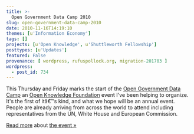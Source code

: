 ```yaml
---
title: >-
  Open Government Data Camp 2010
slug: open-government-data-camp-2010
date: 2010-11-16T14:19:10
themes: [u'Information Economy']
tags: []
projects: [u'Open Knowledge', u'Shuttleworth Fellowship']
posttypes: [u'Updates']
featured: False
provenance: [ wordpress, rufuspollock.org, migration-201703 ]
wordpress:
  - post_id: 734
---
```


This Thursday and Friday marks the start of the [Open Government Data Camp][camp2010] an [Open Knowledge Foundation][okfn] event I've been helping to organize. It's the first of itâ€™s kind, and what we hope will be an annual event. People are already arriving from across the world to attend including representatives from the UN, White House and European Commission.

[Read more](http://blog.okfn.org/2010/08/13/open-government-data-camp-2010-18-19th-november-2010/) about [the event &raquo;](http://blog.okfn.org/2010/11/17/why-open-government-data-camp-matters/)

[okfn]: http://okfn.org/
[camp2010]: http://opengovernmentdata.org/camp2010/

